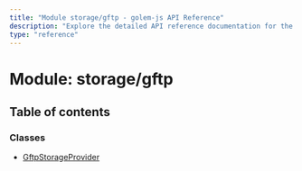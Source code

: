 ```yaml
---
title: "Module storage/gftp - golem-js API Reference"
description: "Explore the detailed API reference documentation for the Module storage/gftp within the golem-js SDK for the Golem Network."
type: "reference"
---
```

# Module: storage/gftp

## Table of contents

### Classes

- [GftpStorageProvider](../classes/storage_gftp.GftpStorageProvider)
